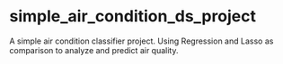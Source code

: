 # simple_air_condition_ds_project
A simple air condition classifier project. Using Regression and Lasso as comparison to analyze and predict air quality.

